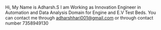 Hi, My Name is Adharsh.S
I am Working as Innovation Engineer in Automation and Data Analysis Domain for Engine and E.V Test Beds.
You can contact me through adharshhari001@gmail.com or through contact number 7358949130
<!---
Adharsh0001/Adharsh0001 is a ✨ special ✨ repository because its `README.md` (this file) appears on your GitHub profile.
You can click the Preview link to take a look at your changes.
--->
